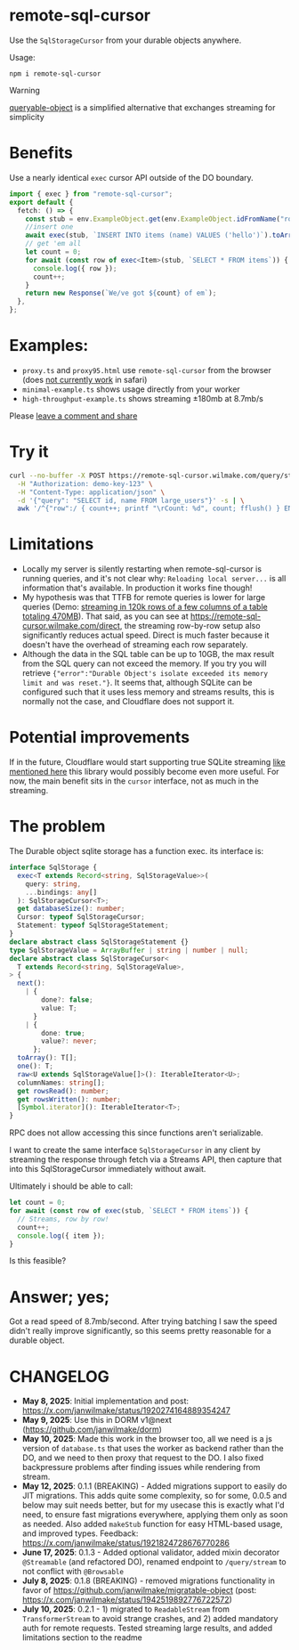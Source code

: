 # remote-sql-cursor

Use the `SqlStorageCursor` from your durable objects anywhere.

Usage:

```
npm i remote-sql-cursor
```

> [!WARNING]
>
> [queryable-object](https://github.com/janwilmake/queryable-object) is a simplified alternative that exchanges streaming for simplicity

# Benefits

Use a nearly identical `exec` cursor API outside of the DO boundary.

```ts
import { exec } from "remote-sql-cursor";
export default {
  fetch: () => {
    const stub = env.ExampleObject.get(env.ExampleObject.idFromName("root"));
    //insert one
    await exec(stub, `INSERT INTO items (name) VALUES ('hello')`).toArray();
    // get 'em all
    let count = 0;
    for await (const row of exec<Item>(stub, `SELECT * FROM items`)) {
      console.log({ row });
      count++;
    }
    return new Response(`We/ve got ${count} of em`);
  },
};
```

# Examples:

- `proxy.ts` and `proxy95.html` use `remote-sql-cursor` from the browser (does [not currently work](https://github.com/GoogleChrome/workbox/issues/1732) in safari)
- `minimal-example.ts` shows usage directly from your worker
- `high-throughput-example.ts` shows streaming ±180mb at 8.7mb/s

Please [leave a comment and share](https://x.com/janwilmake/status/1921158321983082787)

# Try it

```sh
curl --no-buffer -X POST https://remote-sql-cursor.wilmake.com/query/stream \
  -H "Authorization: demo-key-123" \
  -H "Content-Type: application/json" \
  -d '{"query": "SELECT id, name FROM large_users"}' -s | \
  awk '/^{"row":/ { count++; printf "\rCount: %d", count; fflush() } END { print "" }'
```

# Limitations

- Locally my server is silently restarting when remote-sql-cursor is running queries, and it's not clear why: `Reloading local server...` is all information that's available. In production it works fine though!
- My hypothesis was that TTFB for remote queries is lower for large queries (Demo: [streaming in 120k rows of a few columns of a table totaling 470MB](120krows.mov)). That said, as you can see at https://remote-sql-cursor.wilmake.com/direct, the streaming row-by-row setup also significantly reduces actual speed. Direct is much faster because it doesn't have the overhead of streaming each row separately.
- Although the data in the SQL table can be up to 10GB, the max result from the SQL query can not exceed the memory. If you try you will retrieve `{"error":"Durable Object's isolate exceeded its memory limit and was reset."}`. It seems that, although SQLite can be configured such that it uses less memory and streams results, this is normally not the case, and Cloudflare does not support it.

# Potential improvements

If in the future, Cloudflare would start supporting true SQLite streaming [like mentioned here](https://github.com/typeorm/typeorm/issues/11243) this library would possibly become even more useful. For now, the main benefit sits in the `cursor` interface, not as much in the streaming.

# The problem

The Durable object sqlite storage has a function exec. its interface is:

```ts
interface SqlStorage {
  exec<T extends Record<string, SqlStorageValue>>(
    query: string,
    ...bindings: any[]
  ): SqlStorageCursor<T>;
  get databaseSize(): number;
  Cursor: typeof SqlStorageCursor;
  Statement: typeof SqlStorageStatement;
}
declare abstract class SqlStorageStatement {}
type SqlStorageValue = ArrayBuffer | string | number | null;
declare abstract class SqlStorageCursor<
  T extends Record<string, SqlStorageValue>,
> {
  next():
    | {
        done?: false;
        value: T;
      }
    | {
        done: true;
        value?: never;
      };
  toArray(): T[];
  one(): T;
  raw<U extends SqlStorageValue[]>(): IterableIterator<U>;
  columnNames: string[];
  get rowsRead(): number;
  get rowsWritten(): number;
  [Symbol.iterator](): IterableIterator<T>;
}
```

RPC does not allow accessing this since functions aren't serializable.

I want to create the same interface `SqlStorageCursor` in any client by streaming the response through fetch via a Streams API, then capture that into this SqlStorageCursor immediately without await.

Ultimately i should be able to call:

```ts
let count = 0;
for await (const row of exec(stub, `SELECT * FROM items`)) {
  // Streams, row by row!
  count++;
  console.log({ item });
}
```

Is this feasible?

# Answer; yes;

Got a read speed of 8.7mb/second. After trying batching I saw the speed didn't really improve significantly, so this seems pretty reasonable for a durable object.

# CHANGELOG

- **May 8, 2025**: Initial implementation and post: https://x.com/janwilmake/status/1920274164889354247
- **May 9, 2025**: Use this in DORM v1@next (https://github.com/janwilmake/dorm)
- **May 10, 2025**: Made this work in the browser too, all we need is a js version of `database.ts` that uses the worker as backend rather than the DO, and we need to then proxy that request to the DO. I also fixed backpressure problems after finding issues while rendering from stream.
- **May 12, 2025**: 0.1.1 (BREAKING) - Added migrations support to easily do JIT migrations. This adds quite some complexity, so for some, 0.0.5 and below may suit needs better, but for my usecase this is exactly what I'd need, to ensure fast migrations everywhere, applying them only as soon as needed. Also added `makeStub` function for easy HTML-based usage, and improved types. Feedback: https://x.com/janwilmake/status/1921824728676770286
- **June 17, 2025**: 0.1.3 - Added optional validator, added mixin decorator `@Streamable` (and refactored DO), renamed endpoint to `/query/stream` to not conflict with `@Browsable`
- **July 8, 2025**: 0.1.8 (BREAKING) - removed migrations functionality in favor of https://github.com/janwilmake/migratable-object (post: https://x.com/janwilmake/status/1942519892776722572)
- **July 10, 2025**: 0.2.1 - 1) migrated to `ReadableStream` from `TransformerStream` to avoid strange crashes, and 2) added mandatory auth for remote requests. Tested streaming large results, and added limitations section to the readme
